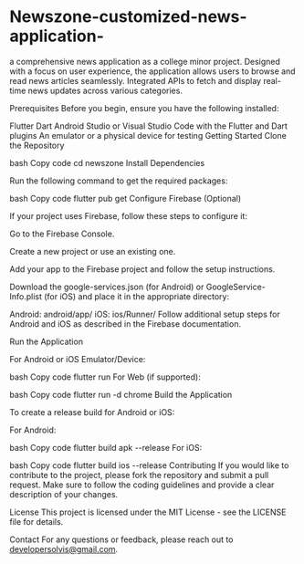 # Newszone-customized-news-application-
a comprehensive news application as a college minor project. Designed with a focus on user experience, the application allows users to browse and read news articles seamlessly. Integrated APIs to fetch and display real-time news updates across various categories. 

Prerequisites
Before you begin, ensure you have the following installed:

Flutter
Dart
Android Studio or Visual Studio Code with the Flutter and Dart plugins
An emulator or a physical device for testing
Getting Started
Clone the Repository

bash
Copy code
cd newszone
Install Dependencies

Run the following command to get the required packages:

bash
Copy code
flutter pub get
Configure Firebase (Optional)

If your project uses Firebase, follow these steps to configure it:

Go to the Firebase Console.

Create a new project or use an existing one.

Add your app to the Firebase project and follow the setup instructions.

Download the google-services.json (for Android) or GoogleService-Info.plist (for iOS) and place it in the appropriate directory:

Android: android/app/
iOS: ios/Runner/
Follow additional setup steps for Android and iOS as described in the Firebase documentation.

Run the Application

For Android or iOS Emulator/Device:

bash
Copy code
flutter run
For Web (if supported):

bash
Copy code
flutter run -d chrome
Build the Application

To create a release build for Android or iOS:

For Android:

bash
Copy code
flutter build apk --release
For iOS:

bash
Copy code
flutter build ios --release
Contributing
If you would like to contribute to the project, please fork the repository and submit a pull request. Make sure to follow the coding guidelines and provide a clear description of your changes.

License
This project is licensed under the MIT License - see the LICENSE file for details.

Contact
For any questions or feedback, please reach out to developersolvis@gmail.com.
